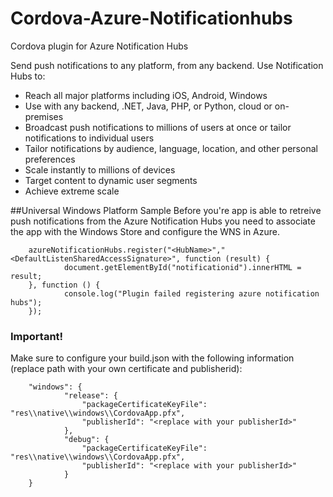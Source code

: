 # Cordova-Azure-Notificationhubs
Cordova plugin for Azure Notification Hubs

Send push notifications to any platform, from any backend. Use Notification Hubs to:
- Reach all major platforms including iOS, Android, Windows
- Use with any backend, .NET, Java, PHP, or Python, cloud or on-premises
- Broadcast push notifications to millions of users at once or tailor notifications to individual users
- Tailor notifications by audience, language, location, and other personal preferences
- Scale instantly to millions of devices
- Target content to dynamic user segments
- Achieve extreme scale

##Universal Windows Platform Sample
Before you're app is able to retreive push notifications from the Azure Notification Hubs you need to associate the app with the Windows Store and configure the WNS in Azure.

        azureNotificationHubs.register("<HubName>","<DefaultListenSharedAccessSignature>", function (result) {
                document.getElementById("notificationid").innerHTML = result;
        }, function () {
                console.log("Plugin failed registering azure notification hubs");
        });

### Important!
Make sure to configure your build.json with the following information (replace path with your own certificate and publisherid):

        "windows": {
                "release": {
                    "packageCertificateKeyFile": "res\\native\\windows\\CordovaApp.pfx",
                    "publisherId": "<replace with your publisherId>"
                },
                "debug": {
                    "packageCertificateKeyFile": "res\\native\\windows\\CordovaApp.pfx",
                    "publisherId": "<replace with your publisherId>"
                }
        }
